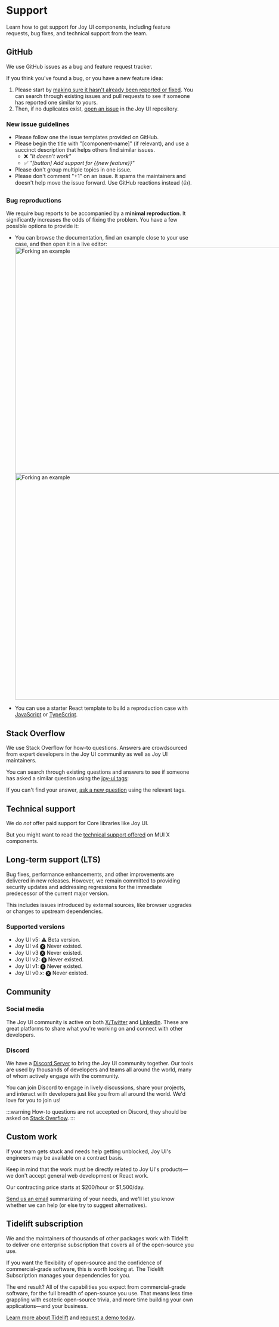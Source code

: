 # Support

<p class="description">Learn how to get support for Joy UI components, including feature requests, bug fixes, and technical support from the team.</p>

## GitHub

We use GitHub issues as a bug and feature request tracker.

If you think you've found a bug, or you have a new feature idea:

1. Please start by [making sure it hasn't already been reported or fixed](https://github.com/mui/material-ui/issues?utf8=%E2%9C%93&q=is%3Aopen+is%3Aclosed).
   You can search through existing issues and pull requests to see if someone has reported one similar to yours.
2. Then, if no duplicates exist, [open an issue](https://github.com/mui/material-ui/issues/new/choose) in the Joy UI repository.

### New issue guidelines

- Please follow one the issue templates provided on GitHub.
- Please begin the title with "[component-name]" (if relevant), and use a succinct description that helps others find similar issues.
  - ❌ _"It doesn't work"_
  - ✅ _"[button] Add support for {{new feature}}"_
- Please don't group multiple topics in one issue.
- Please don't comment "+1" on an issue. It spams the maintainers and doesn't help move the issue forward. Use GitHub reactions instead (👍).

### Bug reproductions

We require bug reports to be accompanied by a **minimal reproduction**.
It significantly increases the odds of fixing the problem.
You have a few possible options to provide it:

- You can browse the documentation, find an example close to your use case, and then open it in a live editor:
  <a href="/joy-ui/react-button/#basics">
  <span class="only-light-mode">
  <img src="/static/docs-infra/forking-an-example.png" alt="Forking an example" loading="lazy" width="1548" height="606" style="display: block; max-width: 774px;">
  </span>
  <span class="only-dark-mode">
  <img src="/static/docs-infra/forking-an-example-dark.png" alt="Forking an example" loading="lazy" width="1548" height="606" style="display: block; max-width: 774px;">
  </span>
  </a>

- You can use a starter React template to build a reproduction case with [JavaScript](https://stackblitz.com/fork/github/stackblitz/starters/tree/main/react) or [TypeScript](https://stackblitz.com/fork/github/stackblitz/starters/tree/main/react-ts).

## Stack Overflow

We use Stack Overflow for how-to questions. Answers are crowdsourced from expert developers in the Joy UI community as well as Joy UI maintainers.

You can search through existing questions and answers to see if someone has asked a similar question using the [joy-ui tags](https://stackoverflow.com/questions/tagged/joy-ui):

If you can't find your answer, [ask a new question](https://stackoverflow.com/questions/ask?tags=reactjs%20joy-x) using the relevant tags.

## Technical support

We do _not_ offer paid support for Core libraries like Joy UI.

But you might want to read the [technical support offered](https://mui.com/x/introduction/support/#technical-support) on MUI X components.

## Long-term support (LTS)

Bug fixes, performance enhancements, and other improvements are delivered in new releases.
However, we remain committed to providing security updates and addressing regressions for the immediate predecessor of the current major version.

This includes issues introduced by external sources, like browser upgrades or changes to upstream dependencies.

### Supported versions

- Joy UI v5: ⚠️ Beta version.
- Joy UI v4 🅧 Never existed.
- Joy UI v3 🅧 Never existed.
- Joy UI v2: 🅧 Never existed.
- Joy UI v1: 🅧 Never existed.
- Joy UI v0.x: 🅧 Never existed.

## Community

### Social media

The Joy UI community is active on both [X/Twitter](https://twitter.com/Joy_UI_) and [LinkedIn](https://www.linkedin.com/company/mui/).
These are great platforms to share what you're working on and connect with other developers.

### Discord

We have a [Discord Server](https://mui.com/r/discord/) to bring the Joy UI community together.
Our tools are used by thousands of developers and teams all around the world, many of whom actively engage with the community.

You can join Discord to engage in lively discussions, share your projects, and interact with developers just like you from all around the world. We'd love for you to join us!

:::warning
How-to questions are not accepted on Discord, they should be asked on [Stack Overflow](#stack-overflow).
:::

## Custom work

If your team gets stuck and needs help getting unblocked, Joy UI's engineers may be available on a contract basis.

Keep in mind that the work must be directly related to Joy UI's products—we don't accept general web development or React work.

Our contracting price starts at $200/hour or $1,500/day.

[Send us an email](mailto:custom-work@mui.com) summarizing of your needs, and we'll let you know whether we can help (or else try to suggest alternatives).

## Tidelift subscription

We and the maintainers of thousands of other packages work with Tidelift to deliver one enterprise subscription that covers all of the open-source you use.

If you want the flexibility of open-source and the confidence of commercial-grade software, this is worth looking at. The Tidelift Subscription manages your dependencies for you.

The end result? All of the capabilities you expect from commercial-grade software, for the full breadth of open-source you use.
That means less time grappling with esoteric open-source trivia, and more time building your own applications—and your business.

<a
  data-ga-event-category="support"
  data-ga-event-action="tidelift"
  href="https://tidelift.com/subscription/pkg/npm-material-ui?utm_source=npm-material-ui&utm_medium=referral&utm_campaign=enterprise">
Learn more about Tidelift</a>
and
<a
  data-ga-event-category="support"
  data-ga-event-action="tidelift"
  href="https://tidelift.com/solutions/schedule-demo?utm_source=npm-material-ui&utm_medium=referral&utm_campaign=enterprise">request a demo today</a>.
